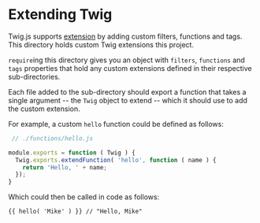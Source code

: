 # Extending Twig

Twig.js supports [extension](https://github.com/twigjs/twig.js/wiki/Extending-twig.js-With-Custom-Tags) by adding custom filters, functions and tags. This directory holds custom Twig extensions this project.

`require`ing this directory gives you an object with `filters`, `functions` and `tags` properties that hold any custom extensions defined in their respective sub-directories.

Each file added to the sub-directory should export a function that takes a single argument -- the `Twig` object to extend -- which it should use to add the custom extension.

For example, a custom `hello` function could be defined as follows:

```js
 // ./functions/hello.js

module.exports = function ( Twig ) {
  Twig.exports.extendFunction( 'hello', function ( name ) {
    return 'Hello, ' + name;
  });
}
```

Which could then be called in code as follows:

```twig
{{ hello( 'Mike' ) }} // "Hello, Mike"
```
